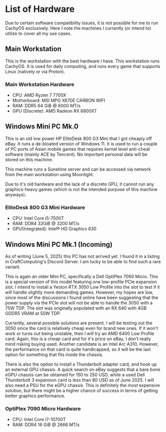 # List of Hardware

Due to certain software compatibility issues, it is not possible for me to run
CachyOS exclusively. Here I note the machines I currently (or intend to) utilize
to cover all my use cases.

## Main Workstation

This is the workstation with the best hardware I have. This workstation runs
CachyOS. It is used for daily computing, and runs every game that supports Linux
(natively or via Proton).

### Main Workstation Hardware

- CPU: AMD Ryzen 7 7700X
- Motherboard: MSI MPG X670E CARBON WIFI
- RAM: DDR5 64 GiB @ 6000 MT/s
- GPU (Discrete): AMD Radeon RX 6800XT

## Windows Mini PC Mk.0

This is an old low power HP EliteDesk 800 G3 Mini that I got cheaply off eBay.
It runs a de-bloated version of Windows 11. It is used to run a couple of PC
ports of Asian mobile games that requires kernel level anti-cheat software
(mainly ACE by Tencent). No important personal data will be stored on this
machine.

This machine runs a Sunshine server and can be accessed via network from the
main workstation using Moonlight.

Due to it's old hardware and the lack of a discrete GPU, it cannot run any
graphics-heavy games (which is not the intended purpose of this machine
anyways).

### EliteDesk 800 G3 Mini Hardware

- CPU: Intel Core i5-7500T
- RAM: DDR4 32GiB @ 3200 MT/s
- GPU(Integrated): Intel® HD Graphics 630

## Windows Mini PC Mk.1 (Incoming)

As of writing (June 5, 2025) this PC has not arrived yet. I found it in a
listing in CraftComputing's Discord Server. I am lucky to be able to find such a
rare variant.

This is again an older Mini PC, specifically a Dell OptiPlex 7090 Micro. This is
a special version of this model featuring one low-profile PCIe expansion slot. I
intend to install a Yeston RTX 3050 Low Profile into the slot to test if it will
handle slightly more demanding games. However, my hopes are low, since most of
the discussions I found online have been suggesting that the power supply via
the PCIe slot will not be able to handle the 3050 with a 75W TDP. The slot was
originally populated with an RX 640 with 4GB GDDR5 VRAM at 50W TDP.

Currently, several possible solutions are present. I will be testing out the
3050 since the card is relatively cheap even for brand new ones. If it won't
work or turns out being unstable, then I will try an AMD 6400 Low Profile card.
Again, this is a cheap card and for it's price on eBay, I don't really mind
risking buying used. Another candidate is an Intel Arc A310. However, the
performance on that card is quite handicapped, so it will be the last option for
something that fits inside the chassis.

There is also the option to install a Thunderbolt adapter card, and hook up an
external GPU chassis. A quick search on eBay suggests that a bare bone eGPU
chassis can be obtained for 150 to 250 USD, while a used Dell Thunderbolt 3
expansion card is less than 80 USD as of June 2025. I will also need a PSU for
the eGPU chassis. This is definitely the most expensive solution, but there
might be a higher chance of success in terms of getting better graphics
performance.

### OptiPlex 7090 Micro Hardware

- CPU: Intel Core i7-10700T
- RAM: DDR4 16 GiB @ 2666 MT/s

